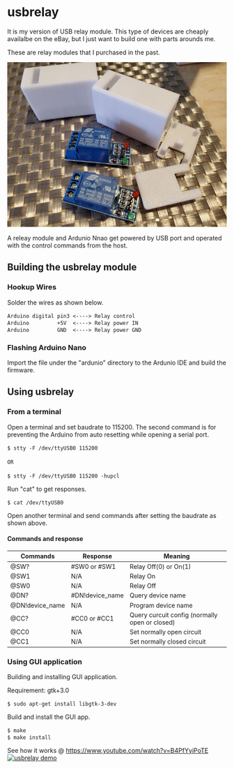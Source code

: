 # usbrelay

It is my version of USB relay module. This type of devices are cheaply availalbe on the eBay, but I just want to build one with parts arounds me.

These are relay modules that I purchased in the past.

![Relay Modules](https://github.com/0x4f48/usbrelay/blob/main/misc/relay-module.jpg)


A releay module and Ardunio Nnao get powered by USB port and operated with the control commands from the host.


## Building the usbrelay module

### Hookup Wires

Solder the wires as shown below.

```
Arduino digital pin3 <----> Relay control
Arduino         +5V  <----> Relay power IN
Arduino         GND  <----> Relay power GND 
```

### Flashing Arduino Nano

Import the file under the "ardunio" directory to the Ardunio IDE and build the firmware.


## Using usbrelay

### From a terminal

Open a terminal and set baudrate to 115200. The second command is for preventing the Arduino from auto resetting while opening a serial port.

```
$ stty -F /dev/ttyUSB0 115200

OR

$ stty -F /dev/ttyUSB0 115200 -hupcl
```

Run "cat" to get responses.

```
$ cat /dev/ttyUSB0
```

Open another terminal and send commands after setting the baudrate as shown above.


#### Commands and response

| Commands | Response | Meaning |
| ------ | ------ | ------ |
| @SW? | #SW0 or #SW1 | Relay Off(0) or On(1) |
| @SW1 | N/A | Relay On |
| @SW0 | N/A | Relay Off |
| @DN? | #DN!device_name | Query device name |
| @DN!device_name| N/A | Program device name |
| @CC? | #CC0 or #CC1 | Query curcuit config (normally open or closed) |
| @CC0 | N/A | Set normally open circuit |
| @CC1 | N/A | Set normally closed circuit |


### Using GUI application

Building and installing GUI application.

Requirement: gtk+3.0

```
$ sudo apt-get install libgtk-3-dev
```

Build and install the GUI app.

```
$ make
$ make install
```

See how it works @ https://www.youtube.com/watch?v=B4PfYyiPoTE
[![usbrelay demo](https://img.youtube.com/vi/B4PfYyiPoTE/0.jpg)](https://www.youtube.com/watch?v=B4PfYyiPoTE)
